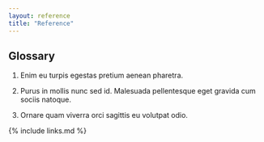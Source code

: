 ```yaml
---
layout: reference
title: "Reference"
---
```


## Glossary

1. Enim eu turpis egestas pretium aenean pharetra.

2. Purus in mollis nunc sed id. Malesuada pellentesque eget gravida cum sociis natoque.

3. Ornare quam viverra orci sagittis eu volutpat odio.

{% include links.md %}
